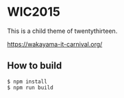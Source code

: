 # WIC2015

This is a child theme of twentythirteen.

https://wakayama-it-carnival.org/


## How to build

```
$ npm install
$ npm run build
```
